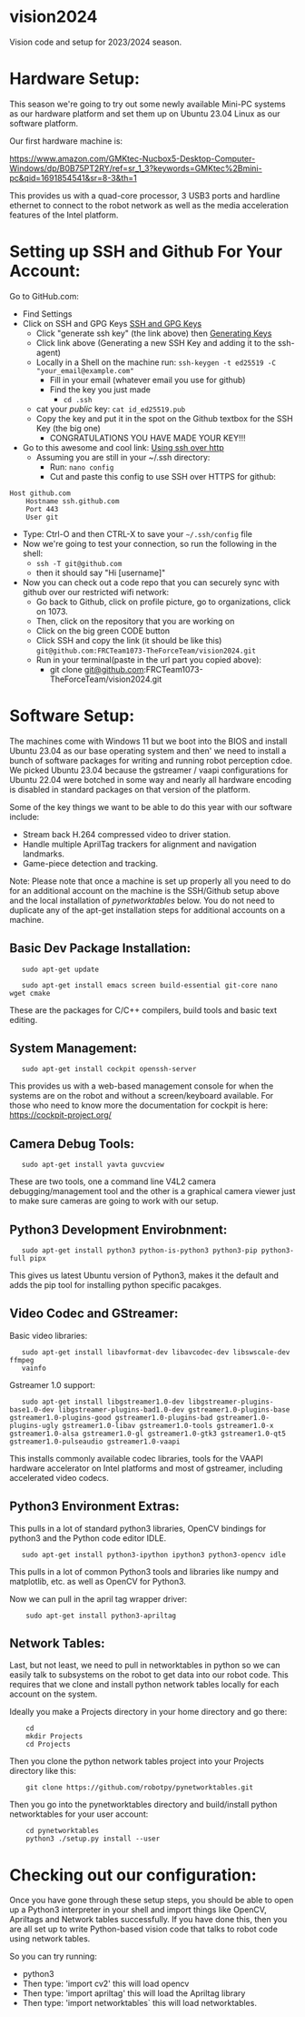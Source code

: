 # vision2024
Vision code and setup for 2023/2024 season.

# Hardware Setup:

This season we're going to try out some newly available Mini-PC systems
as our hardware platform and set them up on Ubuntu 23.04 Linux as
our software platform.

Our first hardware machine is:

https://www.amazon.com/GMKtec-Nucbox5-Desktop-Computer-Windows/dp/B0B75PT2RY/ref=sr_1_3?keywords=GMKtec%2Bmini-pc&qid=1691854541&sr=8-3&th=1

This provides us with a quad-core processor, 3 USB3 ports and hardline
ethernet to connect to the robot network as well as the media
acceleration features of the Intel platform.


# Setting up SSH and Github For Your Account:
Go to GitHub.com:

- Find Settings
- Click on SSH and GPG Keys [SSH and GPG Keys](https://docs.github.com/authentication/connecting-to-github-with-ssh)
    - Click "generate ssh key" (the link above) then [Generating Keys](https://docs.github.com/en/authentication/connecting-to-github-with-ssh/generating-a-new-ssh-key-and-adding-it-to-the-ssh-agent)
    - Click link above (Generating a new SSH Key and adding it to the ssh-agent)
    - Locally in a Shell on the machine run: ``ssh-keygen -t ed25519 -C "your_email@example.com"``
      - Fill in your email (whatever email you use for github)
      - Find the key you just made 
      	- ``cd .ssh``
	- cat your *public* key: ``cat id_ed25519.pub``
	- Copy the key and put it in the spot on the Github textbox for the SSH Key (the big one)
      - CONGRATULATIONS YOU HAVE MADE YOUR KEY!!!
- Go to this awesome and cool link: [Using ssh over http](https://docs.github.com/en/authentication/troubleshooting-ssh/using-ssh-over-the-https-port)
  -  Assuming you are still in your ~/.ssh directory:
     - Run: ``nano config``
     - Cut and paste this config to use SSH over HTTPS for github:
     
```
Host github.com
    Hostname ssh.github.com
    Port 443
    User git
```

- Type: Ctrl-O and then CTRL-X to save your ``~/.ssh/config`` file
- Now we're going to test your connection, so run the following in the shell:
  - ``ssh -T git@github.com``
  - then it should say "Hi [username]"
- Now you can check out a code repo that you can securely sync with github over our restricted wifi network:
  - Go back to Github, click on profile picture, go to organizations, click on 1073.
  - Then, click on the repository that you are working on
  - Click on the big green CODE button
  - Click SSH and copy the link (it should be like this)
    ``git@github.com:FRCTeam1073-TheForceTeam/vision2024.git``
  - Run in your terminal(paste in the url part you copied above):
     - git clone git@github.com:FRCTeam1073-TheForceTeam/vision2024.git

# Software Setup:

The machines come with Windows 11 but we boot into the BIOS and
install Ubuntu 23.04 as our base operating system and then' we need to
install a bunch of software packages for writing and running robot
perception cdoe. We picked Ubuntu 23.04 because the gstreamer / vaapi
configurations for Ubuntu 22.04 were botched in some way and nearly
all hardware encoding is disabled in standard packages on that version
of the platform.

Some of the key things we want to be able to do this year with our
software include:

  - Stream back H.264 compressed video to driver station.
  - Handle multiple AprilTag trackers for alignment and navigation landmarks.
  - Game-piece detection and tracking.

Note: Please note that once a machine is set up properly all you need to do for an additional
account on the machine is the SSH/Github setup above and the local installation of
_pynetworktables_ below. You do not need to duplicate any of the apt-get installation
steps for additional accounts on a machine.


## Basic Dev Package Installation:

```
   sudo apt-get update
```
```
   sudo apt-get install emacs screen build-essential git-core nano wget cmake
```

These are the packages for C/C++ compilers, build tools and basic text editing.

## System Management:

```
   sudo apt-get install cockpit openssh-server
```

This provides us with a web-based management console for when the
systems are on the robot and without a screen/keyboard available. For
those who need to know more the documentation for cockpit is here:
https://cockpit-project.org/


## Camera Debug Tools:

```
   sudo apt-get install yavta guvcview
```   

These are two tools, one a command line V4L2 camera
debugging/management tool and the other is a graphical camera viewer
just to make sure cameras are going to work with our setup.

## Python3 Development Envirobnment:

```
   sudo apt-get install python3 python-is-python3 python3-pip python3-full pipx
```   

This gives us latest Ubuntu version of Python3, makes it the default
and adds the pip tool for installing python specific pacakges.

## Video Codec and GStreamer:

Basic video libraries:

```
   sudo apt-get install libavformat-dev libavcodec-dev libswscale-dev ffmpeg
   vainfo
```

Gstreamer 1.0 support:

```
   sudo apt-get install libgstreamer1.0-dev libgstreamer-plugins-base1.0-dev libgstreamer-plugins-bad1.0-dev gstreamer1.0-plugins-base gstreamer1.0-plugins-good gstreamer1.0-plugins-bad gstreamer1.0-plugins-ugly gstreamer1.0-libav gstreamer1.0-tools gstreamer1.0-x gstreamer1.0-alsa gstreamer1.0-gl gstreamer1.0-gtk3 gstreamer1.0-qt5 gstreamer1.0-pulseaudio gstreamer1.0-vaapi
```   


This installs commonly available codec libraries, tools for the VAAPI
hardware accelerator on Intel platforms and most of gstreamer,
including accelerated video codecs.

## Python3 Environment Extras:


This pulls in a lot of standard python3 libraries, OpenCV bindings for
python3 and the Python code editor IDLE.

```
   sudo apt-get install python3-ipython ipython3 python3-opencv idle
```   

This pulls in a lot of common Python3 tools and libraries like numpy
and matplotlib, etc. as well as OpenCV for Python3.

Now we can pull in the april tag wrapper driver:

```
    sudo apt-get install python3-apriltag
```    

## Network Tables:

Last, but not least, we need to pull in networktables in python so we
can easily talk to subsystems on the robot to get data into our robot code.
This requires that we clone and install python network tables locally for
each account on the system.

Ideally you make a Projects directory in your home directory and go there:

```
    cd
    mkdir Projects
    cd Projects
```

Then you clone the python network tables project into your Projects directory like this:

```
    git clone https://github.com/robotpy/pynetworktables.git
```

Then you go into the pynetworktables directory and build/install python networktables for
your user account:

```
    cd pynetworktables
    python3 ./setup.py install --user
```

# Checking out our configuration:

Once you have gone through these setup steps, you should be able to open up
a Python3 interpreter in your shell and import things like OpenCV, Apriltags
and Network tables successfully. If you have done this, then you are all
set up to write Python-based vision code that talks to robot code using network tables.

So you can try running:
   - python3
   - Then type: 'import cv2' this will load opencv
   - Then type: 'import apriltag' this will load the Apriltag library
   - Then type: 'import networktables` this will load networktables.

